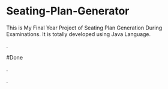 # Seating-Plan-Generator

This is My Final Year Project of Seating Plan Generation During Examinations. It is totally developed using Java Language.






































.





















































#Done










































































































.




































































































































































































































































































































































































































































































.






































